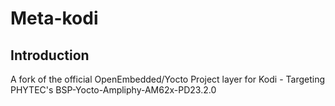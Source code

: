 # Meta-kodi

## Introduction

A fork of the official OpenEmbedded/Yocto Project layer for Kodi - Targeting PHYTEC's BSP-Yocto-Ampliphy-AM62x-PD23.2.0
